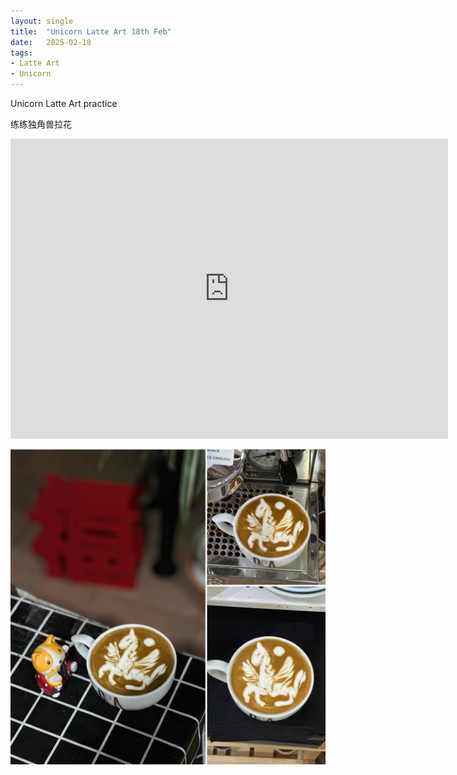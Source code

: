 ```yaml
---
layout: single
title:  "Unicorn Latte Art 18th Feb"
date:   2025-02-18
tags:
- Latte Art
- Unicorn
---
```


Unicorn Latte Art practice

练练独角兽拉花


<div class="embed-container">
  <iframe
      src="https://www.youtube.com/embed/trDXWvaNzYk"
      width="700"
      height="480"
      frameborder="0"
      allowfullscreen="true">
  </iframe>
</div>


![](/assets/img/2025/02/18/587E608E-FA72-4702-94C5-21B5072352A0.JPG)

